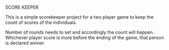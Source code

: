 SCORE KEEPER

This is a simple scorekeeper project for a two player game to keep the count of scores of the individuals.

Number of rounds needs to set and accordingly the count will happen. Whichever player score is more before the ending of the game, that person is declared winner.

